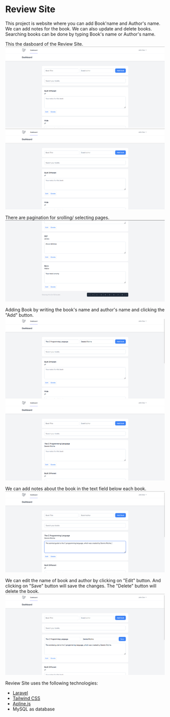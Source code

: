 # Review Site

This project is website where you can add Book'name and Author's name. We can add notes for the book. We can also update and delete books. Searching books can be done by typing Book's name or Author's name.

This the dasboard of the Review Site.
![screen](public/screenshots/Screen1.png)
<img src="public/screenshots/Screen1.png" />

There are pagination for srolling/ selecting pages.
<img src="public/screenshots/screen2.png" />

Adding Book by writing the book's name and author's name and clicking the "Add" button.
<img src="public/screenshots/screen3.png" />
<img src="public/screenshots/screen4.png" />

We can add notes about the book in the text field below each book.
<img src="public/screenshots/screen5.png" />

We can edit the name of book and author by clicking on "Edit" button. And clicking on "Save" button will save the changes. The "Delete" button will delete the book.
<img src="public/screenshots/screen6.png" />


Review Site uses the following technologies:

- [Laravel](https://laravel.com/)
- [Tailwind CSS](https://tailwindcss.com/)
- [Apline.js](https://alpinejs.dev/)
- MySQL as database
